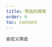 ```yaml
---
title: 筛选的搜索
order: 6
toc: content
---
```


<code src='../examples/FilterSearch.tsx' description='`filterSearch` 用于开启筛选项的搜索，通过 `filterSearch:(value, record) => boolean` 设置自定义筛选方法。'>自定义筛选</code>
